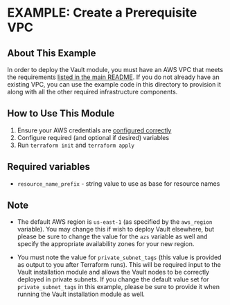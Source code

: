 # EXAMPLE: Create a Prerequisite VPC

## About This Example

In order to deploy the Vault module, you must have an AWS VPC that
meets the requirements [listed in the main
README](../../README.md#how-to-use-this-module). If you do not already have an
existing VPC, you can use the example code in this directory to provision it
along with all the other required infrastructure components.

## How to Use This Module

1. Ensure your AWS credentials are [configured
   correctly](https://docs.aws.amazon.com/cli/latest/userguide/cli-configure-files.html)
2. Configure required (and optional if desired) variables
3. Run `terraform init` and `terraform apply`

## Required variables

* `resource_name_prefix` - string value to use as base for resource names

## Note

- The default AWS region is `us-east-1` (as specified by the `aws_region`
  variable). You may change this if wish to deploy Vault elsewhere, but please
  be sure to change the value for the `azs` variable as well and specify the
  appropriate availability zones for your new region.

- You must note the value for `private_subnet_tags` (this value is provided as
  output to you after Terraform runs). This will be required input to the Vault
  installation module and allows the Vault nodes to be correctly deployed in
  private subnets. If you change the default value set for `private_subnet_tags`
  in this example, please be sure to provide it when running the Vault
  installation module as well.